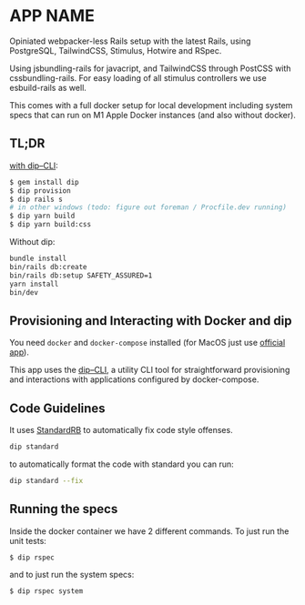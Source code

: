 # APP NAME

Opiniated webpacker-less Rails setup with the latest Rails, using PostgreSQL, TailwindCSS, Stimulus, Hotwire and RSpec.

Using jsbundling-rails for javacript, and TailwindCSS through PostCSS with cssbundling-rails. For easy loading of all stimulus controllers
we use esbuild-rails as well.

This comes with a full docker setup for local development including system specs that can run on M1 Apple Docker instances (and also without docker).

## TL;DR

[with dip–CLI](https://github.com/bibendi/dip):

```sh
$ gem install dip
$ dip provision
$ dip rails s
# in other windows (todo: figure out foreman / Procfile.dev running)
$ dip yarn build
$ dip yarn build:css
```

Without dip:

```sh
bundle install
bin/rails db:create
bin/rails db:setup SAFETY_ASSURED=1
yarn install
bin/dev
```

## Provisioning and Interacting with Docker and dip

You need `docker` and `docker-compose` installed (for MacOS just use [official app](https://docs.docker.com/engine/installation/mac/)).

This app uses the [dip–CLI](https://github.com/bibendi/dip), a utility CLI tool for straightforward provisioning and interactions with applications configured by docker-compose.

## Code Guidelines

It uses [StandardRB](https://github.com/testdouble/standard) to automatically fix code style offenses.

```sh
dip standard
```

to automatically format the code with standard you can run:

```sh
dip standard --fix
```

## Running the specs

Inside the docker container we have 2 different commands. To just run the unit tests:

```sh
$ dip rspec
```

and to just run the system specs:

```sh
$ dip rspec system
```